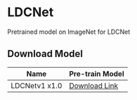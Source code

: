 # LDCNet
Pretrained model on ImageNet for LDCNet
## Download Model
|  Name   | Pre-train Model |
|  ----  | ----  |
| LDCNetv1 x1.0  | [Download Link](https://www.runoob.com) |
